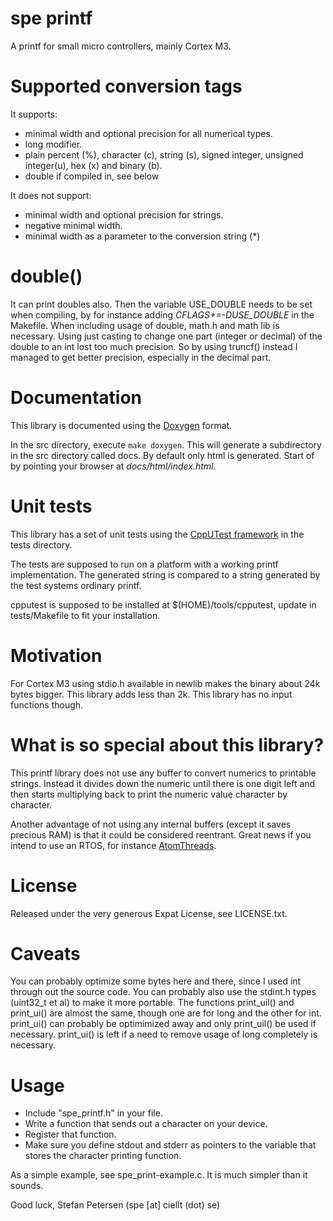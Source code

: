 spe printf
===

A printf for small micro controllers, mainly Cortex M3.

Supported conversion tags
==
It supports:
* minimal width and optional precision for all numerical types.
* long modifier.
* plain percent (%), character (c), string (s), signed integer, 
  unsigned integer(u), hex (x) and binary (b).
* double if compiled in, see below

It does not support:
* minimal width and optional precision for strings.
* negative minimal width.
* minimal width as a parameter to the conversion string (*)

double()
==
It can print doubles also. Then the variable USE_DOUBLE needs to be set
when compiling, by for instance adding *CFLAGS+=-DUSE_DOUBLE* in the Makefile.
When including usage of double, math.h and math lib is necessary. Using just
casting to change one part (integer or decimal) of the double to an int lost
too much precision. So by using truncf() instead I managed to get better
precision, especially in the decimal part.

Documentation
==
This library is documented using the [Doxygen](http://www.doxygen.org/) format.

In the src directory, execute `make doxygen`. This will generate a
subdirectory in the src directory called docs. By default only html
is generated. Start of by pointing your browser at *docs/html/index.html*.

Unit tests
==
This library has a set of unit tests using the
[CppUTest framework](http://cpputest.github.io/) in the tests directory.

The tests are supposed to run on a platform with a working printf
implementation. The generated string is compared to a string generated
by the test systems ordinary printf.

cpputest is supposed to be installed at $(HOME)/tools/cpputest, update in
tests/Makefile to fit your installation.

Motivation
==
For Cortex M3 using stdio.h available in newlib makes the binary
about 24k bytes bigger. This library adds less than 2k. This library
has no input functions though.

What is so special about this library?
==
This printf library does not use any buffer to convert numerics to
printable strings. Instead it divides down the numeric until there is one
digit left and then starts multiplying back to print the numeric value
character by character.

Another advantage of not using any internal buffers (except it saves precious
RAM) is that it could be considered reentrant. Great news if you intend to
use an RTOS, for instance [AtomThreads](http://atomthreads.com/).

License
==
Released under the very generous Expat License, see LICENSE.txt.

Caveats
==
You can probably optimize some bytes here and there, since I used int
through out the source code. You can probably also use the stdint.h 
types (uint32_t et al) to make it more portable.
The functions print_uil() and print_ui() are almost the same, though one
are for long and the other for int. print_ui() can probably be optimimized
away and only print_uil() be used if necessary. print_ui() is left if a need
to remove usage of long completely is necessary.

Usage
==
* Include "spe_printf.h" in your file.
* Write a function that sends out a character on your device.
* Register that function.
* Make sure you define stdout and stderr as pointers to the variable
  that stores the character printing function.

As a simple example, see spe_print-example.c. It is much simpler than it sounds.

Good luck,
Stefan Petersen (spe [at] ciellt (dot) se)
